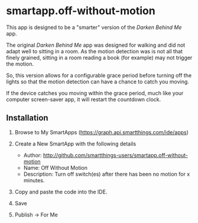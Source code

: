 smartapp.off-without-motion
===========================

This app is designed to be a "smarter" version of the *Darken Behind Me* app.

The original *Darken Behind Me* app was designed for walking and did not
adapt well to sitting in a room.  As the motion detection was is not all
that finely grained, sitting in a room reading a book (for example) may
not trigger the motion.

So, this version allows for a configurable grace period before turning off
the lights so that the motion detection can have a chance to catch you
moving.

If the device catches you moving within the grace period, much like your
computer screen-saver app, it will restart the countdown clock.

## Installation

1. Browse to My SmartApps (https://graph.api.smartthings.com/ide/apps)
1. Create a New SmartApp with the following details
    * Author: http://github.com/smartthings-users/smartapp.off-without-motion
    * Name: Off Without Motion
    * Description: Turn off switch(es) after there has been no motion for x minutes.

1. Copy and paste the code into the IDE.
1. Save
1. Publish -> For Me
